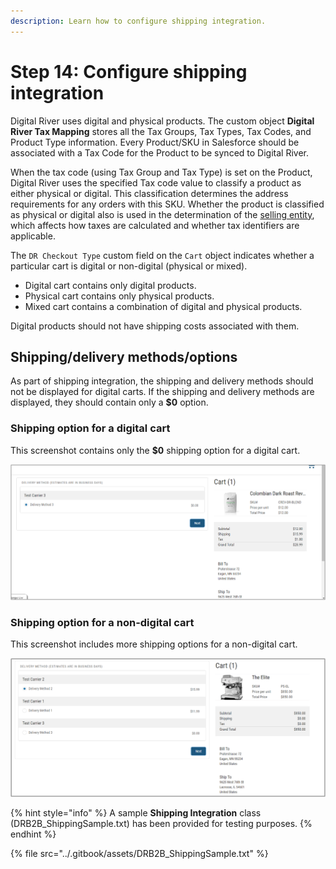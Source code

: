 ```yaml
---
description: Learn how to configure shipping integration.
---
```


# Step 14: Configure shipping integration

Digital River uses digital and physical products. The custom object **Digital River Tax Mapping** stores all the Tax Groups, Tax Types, Tax Codes, and Product Type information. Every Product/SKU in Salesforce should be associated with a Tax Code for the Product to be synced to Digital River.

When the tax code (using Tax Group and Tax Type) is set on the Product, Digital River uses the specified Tax code value to classify a product as either physical or digital. This classification determines the address requirements for any orders with this SKU. Whether the product is classified as physical or digital also is used in the determination of the [selling entity](https://docs.digitalriver.com/digital-river-api/integration-options/checkouts/creating-checkouts/selling-entities), which affects how taxes are calculated and whether tax identifiers are applicable.

The `DR Checkout Type` custom field on the `Cart` object indicates whether a particular cart is digital or non-digital (physical or mixed).

* Digital cart contains only digital products.
* Physical cart contains only physical products.
* Mixed cart contains a combination of digital and physical products.

Digital products should not have shipping costs associated with them.

## Shipping/delivery methods/options

As part of shipping integration, the shipping and delivery methods should not be displayed for digital carts. If the shipping and delivery methods are displayed, they should contain only a **$0** option.

### Shipping option for a digital cart

This screenshot contains only the **$0** shipping option for a digital cart.

![](<../.gitbook/assets/Digital cart shipping option.png>)

### Shipping option for a non-digital cart

This screenshot includes more shipping options for a non-digital cart.

![](<../.gitbook/assets/Non-digital shipping option.png>)

{% hint style="info" %}
A sample **Shipping Integration** class (DRB2B\_ShippingSample.txt) has been provided for testing purposes.
{% endhint %}

{% file src="../.gitbook/assets/DRB2B_ShippingSample.txt" %}
